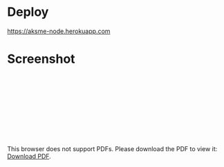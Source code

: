 
# Deploy
https://aksme-node.herokuapp.com
# Screenshot




<object data="http://docs.google.com/gview?url=
http://www.educoas.org/portal/bdigital/contenido/valzacchi/ValzacchiCapitulo-2New.pdf" type="application/pdf" width="700px" height="700px">
    <embed src="http://docs.google.com/gview?url=
http://www.educoas.org/portal/bdigital/contenido/valzacchi/ValzacchiCapitulo-2New.pdf">
        <p>This browser does not support PDFs. Please download the PDF to view it: <a href="http://docs.google.com/gview?url=
http://www.educoas.org/portal/bdigital/contenido/valzacchi/ValzacchiCapitulo-2New.pdf">Download PDF</a>.</p>
    </embed>
</object>


<img src="https://imgur.com/EFFiMz2.png" alt="">

<img src="https://imgur.com/2Mg3AFo.png" alt="">

<img src="https://imgur.com/d8ZziiN.png" alt="">

<img src="https://imgur.com/bvehYwA.png" alt="">

<img src="https://imgur.com/WCbcr73.png" alt="">

<img src="https://imgur.com/ToHggZ0.png" alt="">

<img src="https://imgur.com/kOD3OVC.png" alt="">

<img src="https://imgur.com/3A8rNkD.png" alt="">

